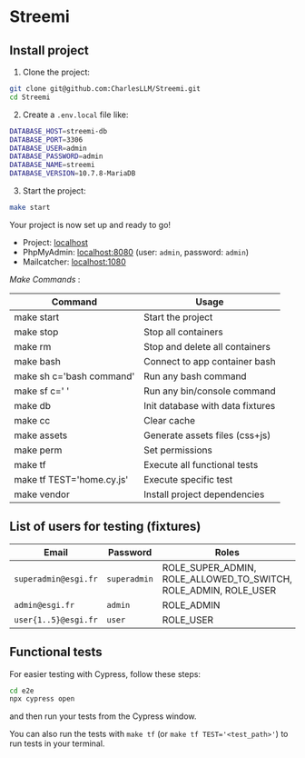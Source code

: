 # Streemi

<!-- TODO description -->

## Install project

1. Clone the project:

```bash
git clone git@github.com:CharlesLLM/Streemi.git
cd Streemi
```

2. Create a `.env.local` file like:

```bash
DATABASE_HOST=streemi-db
DATABASE_PORT=3306
DATABASE_USER=admin
DATABASE_PASSWORD=admin
DATABASE_NAME=streemi
DATABASE_VERSION=10.7.8-MariaDB
```

3. Start the project:

```bash
make start
```

Your project is now set up and ready to go!

- Project: [localhost](http://localhost/)
- PhpMyAdmin: [localhost:8080](http://localhost:8080) (user: `admin`, password: `admin`)
- Mailcatcher: [localhost:1080](http://localhost:1080)

*Make Commands* :

| Command                   | Usage                            |
| ------------------------- | -------------------------------- |
| make start                | Start the project                |
| make stop                 | Stop all containers              |
| make rm                   | Stop and delete all containers   |
| make bash                 | Connect to app container bash    |
| make sh c='bash command'  | Run any bash command             |
| make sf c=' '             | Run any bin/console command      |
| make db                   | Init database with data fixtures |
| make cc                   | Clear cache                      |
| make assets               | Generate assets files (css+js)   |
| make perm                 | Set permissions                  |
| make tf                   | Execute all functional tests     |
| make tf TEST='home.cy.js' | Execute specific test            |
| make vendor               | Install project dependencies     |

## List of users for testing (fixtures)

<!-- TODO : Check if the passwords are correct -->
| Email                | Password     | Roles                                                           |
| -------------------- | ------------ | --------------------------------------------------------------- |
| `superadmin@esgi.fr` | `superadmin` | ROLE_SUPER_ADMIN, ROLE_ALLOWED_TO_SWITCH, ROLE_ADMIN, ROLE_USER |
| `admin@esgi.fr`      | `admin`      | ROLE_ADMIN                                                      |
| `user{1..5}@esgi.fr` | `user`       | ROLE_USER                                                       |

## Functional tests

For easier testing with Cypress, follow these steps:

```bash
cd e2e
npx cypress open
```

and then run your tests from the Cypress window.

You can also run the tests with `make tf` (or `make tf TEST='<test_path>'`) to run tests in your terminal.
